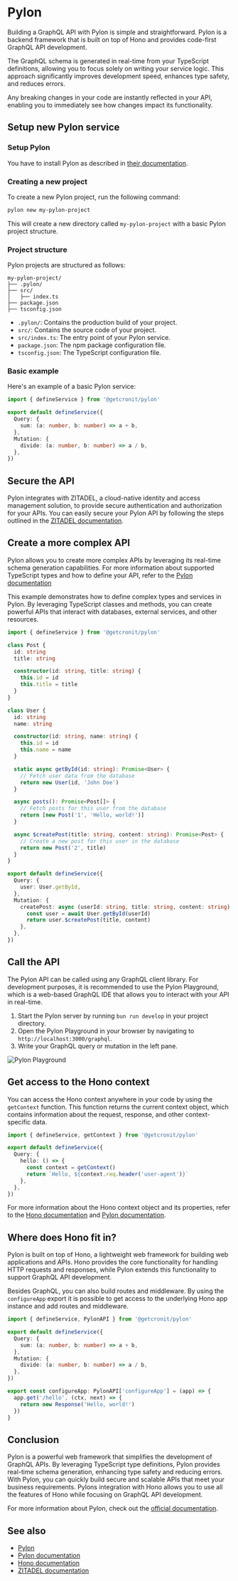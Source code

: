 # Pylon

Building a GraphQL API with Pylon is simple and straightforward. Pylon is a backend framework that is built on top of Hono and provides code-first GraphQL API development.

The GraphQL schema is generated in real-time from your TypeScript definitions, allowing you to focus solely on writing your service logic. This approach significantly improves development speed, enhances type safety, and reduces errors.

Any breaking changes in your code are instantly reflected in your API, enabling you to immediately see how changes impact its functionality.

## Setup new Pylon service

### Setup Pylon

You have to install Pylon as described in [their documentation](https://pylon.cronit.io/docs/installation).

### Creating a new project

To create a new Pylon project, run the following command:

```bash
pylon new my-pylon-project
```

This will create a new directory called `my-pylon-project` with a basic Pylon project structure.

### Project structure

Pylon projects are structured as follows:

```
my-pylon-project/
├── .pylon/
├── src/
│   ├── index.ts
├── package.json
├── tsconfig.json
```

- `.pylon/`: Contains the production build of your project.
- `src/`: Contains the source code of your project.
- `src/index.ts`: The entry point of your Pylon service.
- `package.json`: The npm package configuration file.
- `tsconfig.json`: The TypeScript configuration file.

### Basic example

Here's an example of a basic Pylon service:

```ts
import { defineService } from '@getcronit/pylon'

export default defineService({
  Query: {
    sum: (a: number, b: number) => a + b,
  },
  Mutation: {
    divide: (a: number, b: number) => a / b,
  },
})
```

## Secure the API

Pylon integrates with ZITADEL, a cloud-native identity and access management solution, to provide secure authentication and authorization for your APIs. You can easily secure your Pylon API by following the steps outlined in the [ZITADEL documentation](https://zitadel.com/docs/examples/secure-api/pylon).

## Create a more complex API

Pylon allows you to create more complex APIs by leveraging its real-time schema generation capabilities. For more information about supported TypeScript types and how to define your API, refer to the [Pylon documentation](https://pylon.cronit.io/docs/core-concepts/type-safety-and-type-integration)

This example demonstrates how to define complex types and services in Pylon. By leveraging TypeScript classes and methods, you can create powerful APIs that interact with databases, external services, and other resources.

```ts
import { defineService } from '@getcronit/pylon'

class Post {
  id: string
  title: string

  constructor(id: string, title: string) {
    this.id = id
    this.title = title
  }
}

class User {
  id: string
  name: string

  constructor(id: string, name: string) {
    this.id = id
    this.name = name
  }

  static async getById(id: string): Promise<User> {
    // Fetch user data from the database
    return new User(id, 'John Doe')
  }

  async posts(): Promise<Post[]> {
    // Fetch posts for this user from the database
    return [new Post('1', 'Hello, world!')]
  }

  async $createPost(title: string, content: string): Promise<Post> {
    // Create a new post for this user in the database
    return new Post('2', title)
  }
}

export default defineService({
  Query: {
    user: User.getById,
  },
  Mutation: {
    createPost: async (userId: string, title: string, content: string) => {
      const user = await User.getById(userId)
      return user.$createPost(title, content)
    },
  },
})
```

## Call the API

The Pylon API can be called using any GraphQL client library. For development purposes, it is
recommended to use the Pylon Playground, which is a web-based GraphQL IDE that allows you to interact with your API in real-time.

1. Start the Pylon server by running `bun run develop` in your project directory.
2. Open the Pylon Playground in your browser by navigating to `http://localhost:3000/graphql`.
3. Write your GraphQL query or mutation in the left pane.

![Pylon Playground](/images/pylon-example.png)

## Get access to the Hono context

You can access the Hono context anywhere in your code by using the `getContext` function. This function returns the current context object, which contains information about the request, response, and other context-specific data.

```ts
import { defineService, getContext } from '@getcronit/pylon'

export default defineService({
  Query: {
    hello: () => {
      const context = getContext()
      return `Hello, ${context.req.header('user-agent')}`
    },
  },
})
```

For more information about the Hono context object and its properties, refer to the [Hono documentation](https://hono.dev/docs/api/context) and [Pylon documentation](https://pylon.cronit.io/docs/core-concepts/context-management).

## Where does Hono fit in?

Pylon is built on top of Hono, a lightweight web framework for building web applications and APIs. Hono provides the core functionality for handling HTTP requests and responses, while Pylon extends this functionality to support GraphQL API development.

Besides GraphQL, you can also build routes and middleware. By using the `configureApp` export
it is possible to get access to the underlying Hono app instance and add routes and middleware.

```ts
import { defineService, PylonAPI } from '@getcronit/pylon'

export default defineService({
  Query: {
    sum: (a: number, b: number) => a + b,
  },
  Mutation: {
    divide: (a: number, b: number) => a / b,
  },
})

export const configureApp: PylonAPI['configureApp'] = (app) => {
  app.get('/hello', (ctx, next) => {
    return new Response('Hello, world!')
  })
}
```

## Conclusion

Pylon is a powerful web framework that simplifies the development of GraphQL APIs. By leveraging TypeScript type definitions, Pylon provides real-time schema generation, enhancing type safety and reducing errors. With Pylon, you can quickly build secure and scalable APIs that meet your business requirements. Pylons integration with Hono allows you to use all the features of Hono while focusing on GraphQL API development.

For more information about Pylon, check out the [official documentation](https://pylon.cronit.io).

## See also

- [Pylon](https://github.com/getcronit/pylon)
- [Pylon documentation](https://pylon.cronit.io)
- [Hono documentation](https://hono.dev/docs)
- [ZITADEL documentation](https://zitadel.com/docs/examples/secure-api/pylon)
